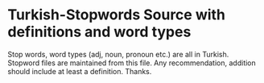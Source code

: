 Turkish-Stopwords Source with definitions and word types
========================================================

Stop words, word types (adj, noun, pronoun etc.) are all in Turkish. Stopword files are maintained from this file. Any recommendation, addition should include at least a definition. Thanks.
